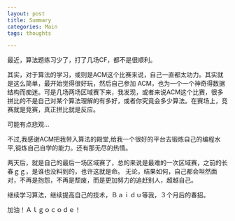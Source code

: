 ```yaml
---
layout: post
title: Summary
categories: Main
tags: thoughts

---
```


最近，算法题练习少了，打了几场CF，都不是很顺利。

其实，对于算法的学习，或则是ACM这个比赛来说，自己一直都太功力。其实就是这么简单，最开始觉得很好玩，然后自己参加
ACM，也为一个一个神奇得数据结构而痴迷。可是几场两场区域赛下来，我发现，或者来说ACM这个比赛，很多拼比的不是自己对某个算法理解的有多好，或者你究竟会多少算法。在赛场上，竞赛就是竞赛，真正拼比就是反应。

可能有点悲观...

不过,我感谢ACM把我带入算法的殿堂,给我一个很好的平台去锻炼自己的编程水平,锻炼自己自学的能力。还有那无尽的热情。

两天后，就是自己的最后一场区域赛了，总的来说是最难的一次区域赛，之前的长春ｇｇ，是谁也没料到的，也许这就是命。
无论，结果如何，自己都会坦然面对，不再是抱怨，不再是颓废，而是更加努力的追赶别人，超越自己。

继续学习算法，继续提高自己的技术，Ｂａｉｄｕ等我，３个月后的春招。

加油！Ａｌｇｏｃｏｄｅ！
